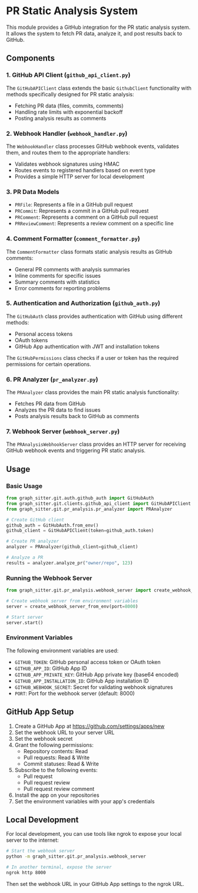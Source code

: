 # PR Static Analysis System

This module provides a GitHub integration for the PR static analysis system. It allows the system to fetch PR data, analyze it, and post results back to GitHub.

## Components

### 1. GitHub API Client (`github_api_client.py`)

The `GitHubAPIClient` class extends the basic `GithubClient` functionality with methods specifically designed for PR static analysis:

- Fetching PR data (files, commits, comments)
- Handling rate limits with exponential backoff
- Posting analysis results as comments

### 2. Webhook Handler (`webhook_handler.py`)

The `WebhookHandler` class processes GitHub webhook events, validates them, and routes them to the appropriate handlers:

- Validates webhook signatures using HMAC
- Routes events to registered handlers based on event type
- Provides a simple HTTP server for local development

### 3. PR Data Models

- `PRFile`: Represents a file in a GitHub pull request
- `PRCommit`: Represents a commit in a GitHub pull request
- `PRComment`: Represents a comment on a GitHub pull request
- `PRReviewComment`: Represents a review comment on a specific line

### 4. Comment Formatter (`comment_formatter.py`)

The `CommentFormatter` class formats static analysis results as GitHub comments:

- General PR comments with analysis summaries
- Inline comments for specific issues
- Summary comments with statistics
- Error comments for reporting problems

### 5. Authentication and Authorization (`github_auth.py`)

The `GitHubAuth` class provides authentication with GitHub using different methods:

- Personal access tokens
- OAuth tokens
- GitHub App authentication with JWT and installation tokens

The `GitHubPermissions` class checks if a user or token has the required permissions for certain operations.

### 6. PR Analyzer (`pr_analyzer.py`)

The `PRAnalyzer` class provides the main PR static analysis functionality:

- Fetches PR data from GitHub
- Analyzes the PR data to find issues
- Posts analysis results back to GitHub as comments

### 7. Webhook Server (`webhook_server.py`)

The `PRAnalysisWebhookServer` class provides an HTTP server for receiving GitHub webhook events and triggering PR static analysis.

## Usage

### Basic Usage

```python
from graph_sitter.git.auth.github_auth import GitHubAuth
from graph_sitter.git.clients.github_api_client import GitHubAPIClient
from graph_sitter.git.pr_analysis.pr_analyzer import PRAnalyzer

# Create GitHub client
github_auth = GitHubAuth.from_env()
github_client = GitHubAPIClient(token=github_auth.token)

# Create PR analyzer
analyzer = PRAnalyzer(github_client=github_client)

# Analyze a PR
results = analyzer.analyze_pr("owner/repo", 123)
```

### Running the Webhook Server

```python
from graph_sitter.git.pr_analysis.webhook_server import create_webhook_server_from_env

# Create webhook server from environment variables
server = create_webhook_server_from_env(port=8000)

# Start server
server.start()
```

### Environment Variables

The following environment variables are used:

- `GITHUB_TOKEN`: GitHub personal access token or OAuth token
- `GITHUB_APP_ID`: GitHub App ID
- `GITHUB_APP_PRIVATE_KEY`: GitHub App private key (base64 encoded)
- `GITHUB_APP_INSTALLATION_ID`: GitHub App installation ID
- `GITHUB_WEBHOOK_SECRET`: Secret for validating webhook signatures
- `PORT`: Port for the webhook server (default: 8000)

## GitHub App Setup

1. Create a GitHub App at https://github.com/settings/apps/new
2. Set the webhook URL to your server URL
3. Set the webhook secret
4. Grant the following permissions:
   - Repository contents: Read
   - Pull requests: Read & Write
   - Commit statuses: Read & Write
5. Subscribe to the following events:
   - Pull request
   - Pull request review
   - Pull request review comment
6. Install the app on your repositories
7. Set the environment variables with your app's credentials

## Local Development

For local development, you can use tools like ngrok to expose your local server to the internet:

```bash
# Start the webhook server
python -m graph_sitter.git.pr_analysis.webhook_server

# In another terminal, expose the server
ngrok http 8000
```

Then set the webhook URL in your GitHub App settings to the ngrok URL.


